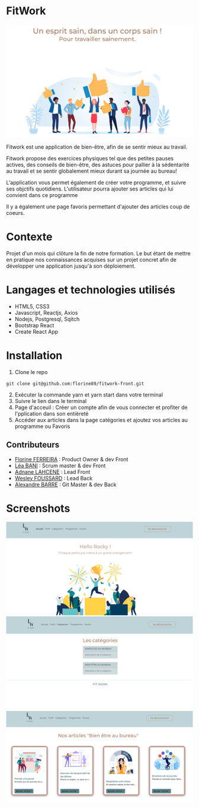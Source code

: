 # FitWork

<img src="readme.png" alt="photo-projet" >


Fitwork est une application de bien-être, afin de se sentir mieux au travail.

Fitwork propose des exercices physiques tel que des petites pauses actives, des conseils de bien-être, des astuces pour pallier à la sédentarité au travail et se sentir globalement mieux durant sa journée au bureau!

L'application vous permet également de créer votre programme, et suivre ses objctifs quotidiens. L'utilisateur pourra ajouter ses articles qui lui convient dans ce programme

Il y a également une page favoris permettant d'ajouter des articles coup de coeurs.



# Contexte

Projet d'un mois qui clôture la fin de notre formation. Le but étant de mettre en pratique nos connaissances acquises sur un projet concret afin de développer une application jusqu'à son déploiement.


# Langages et technologies utilisés

- HTML5, CSS3
- Javascript, Reactjs, Axios
- Nodejs, Postgresql, Sqitch
- Bootstrap React
- Create React App


# Installation 
1. Clone le repo
```
git clone git@github.com:florine89/fitwork-front.git
```
2. Exécuter la commande yarn et yarn start dans votre terminal
3. Suivre le lien dans le terminal 
4. Page d'acceuil : Créer un compte afin de vous connecter et profiter de l'pplication dans son entièreté 
5. Accéder aux articles dans la page catégories et ajoutez vos articles au programme ou Favoris

## Contributeurs


- [Florine FERREIRA](https://github.com/florine88) : Product Owner & dev Front
- [Léa BANI](https://github.com/LeaBani) : Scrum master & dev Front
- [Adnane LAHCENE](https://github.com/LAHCENEAdnane) : Lead Front
- [Wesley FOUSSARD](https://github.com/wesley-foussard) : Lead Back
- [Alexandre BARRE](https://github.com/BarreAlexandre) : Git Master & dev Back

# Screenshots
<img src="screenshot3.png" alt="photo-projet" >
<img src="screenshot1.png" alt="photo-projet" >
<img src="screenshot2.png" alt="photo-projet" >


